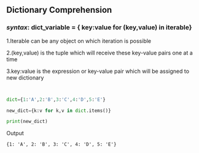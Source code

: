 ## Dictionary Comprehension

### *syntax*: dict_variable = { key:value for (key,value) in iterable}

1.Iterable can be any object on which iteration is possible

2.(key,value) is the tuple which will receive these key-value pairs one at a time

3.key:value  is the expression or key-value pair which will be assigned to new dictionary

```python


dict={1:'A',2:'B',3:'C',4:'D',5:'E'}

new_dict={k:v for k,v in dict.items()}

print(new_dict)

```
Output

```
{1: 'A', 2: 'B', 3: 'C', 4: 'D', 5: 'E'}
```

